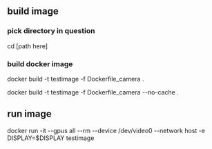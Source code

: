 ## build image
### pick directory in question

cd [path here]

### build docker image
docker build -t testimage -f Dockerfile_camera .

docker build -t testimage -f Dockerfile_camera --no-cache .

## run image 
docker run -it --gpus all --rm --device /dev/video0 --network host -e DISPLAY=$DISPLAY testimage 
